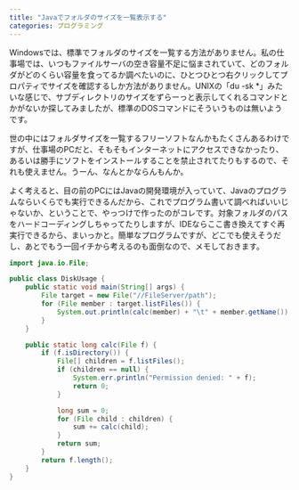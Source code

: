 ```yaml
---
title: "Javaでフォルダのサイズを一覧表示する"
categories: プログラミング
---
```


Windowsでは、標準でフォルダのサイズを一覧する方法がありません。私の仕事場では、いつもファイルサーバの空き容量不足に悩まされていて、どのフォルダがどのくらい容量を食ってるか調べたいのに、ひとつひとつ右クリックしてプロパティでサイズを確認するしか方法がありません。UNIXの「du -sk *」みたいな感じで、サブディレクトリのサイズをずらーっと表示してくれるコマンドとかがないか探してみましたが、標準のDOSコマンドにそういうものは無いようです。

世の中にはフォルダサイズを一覧するフリーソフトなんかもたくさんあるわけですが、仕事場のPCだと、そもそもインターネットにアクセスできなかったり、あるいは勝手にソフトをインストールすることを禁止されてたりもするので、それも使えません。うーん、なんとかならんもんか。

よく考えると、目の前のPCにはJavaの開発環境が入っていて、Javaのプログラムならいくらでも実行できるんだから、これでプログラム書いて調べればいいじゃないか、ということで、やっつけで作ったのがコレです。対象フォルダのパスをハードコーディングしちゃってたりしますが、IDEならここ書き換えてすぐ再実行できるから、まいっかと。簡単なプログラムですが、どこでも使えそうだし、あとでもう一回イチから考えるのも面倒なので、メモしておきます。

```java
import java.io.File;

public class DiskUsage {
    public static void main(String[] args) {
        File target = new File("//FileServer/path");
        for (File member : target.listFiles()) {
            System.out.println(calc(member) + "\t" + member.getName());
        }
    }

    public static long calc(File f) {
        if (f.isDirectory()) {
            File[] children = f.listFiles();
            if (children == null) {
                System.err.println("Permission denied: " + f);
                return 0;
            }

            long sum = 0;
            for (File child : children) {
                sum += calc(child);
            }
            return sum;
        }
        return f.length();
    }
}
```
